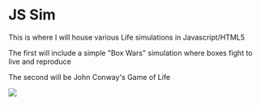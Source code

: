 JS Sim
=================
This is where I will house various Life simulations in Javascript/HTML5

The first will include a simple "Box Wars" simulation where boxes fight to live and reproduce

The second will be John Conway's Game of Life


<img src="https://raw.github.com/kennycason/js_sim/master/screenshot/screenshot1.png"/>
